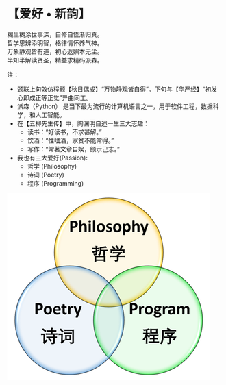 # 【爱好 • 新韵】

糊里糊涂世事深，自修自悟渐归真。  
哲学思辨添明智，格律情怀养气神。  
万象静观皆有道，初心返照本无尘。   
半知半解读贤圣，精益求精码派森。

注：

- 颈联上句效仿程颢【秋日偶成】“万物静观皆自得”。下句与【华严经】“初发心即成正等正觉”异曲同工。
- 派森（Python） 是当下最为流行的计算机语言之一，用于软件工程，数据科学，和人工智能。
- 在【五柳先生传】中，陶渊明自述一生三大志趣：
  - 读书：“好读书，不求甚解。”
  - 饮酒：“性嗜酒，家贫不能常得。”
  - 写作：“常著文章自娱，颇示己志。”
- 我也有三大爱好(Passion):
  - 哲学 (Philosophy)
  - 诗词 (Poetry)
  - 程序 (Programming)

![](14.png)
